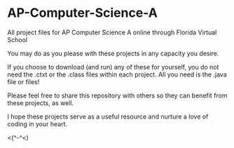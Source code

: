 # AP-Computer-Science-A
All project files for AP Computer Science A online through Florida Virtual School

You may do as you please with these projects in any capacity you desire.

If you choose to download (and run) any of these for yourself, you do not need the .ctxt or the .class files within each project. All you need is the .java file or files!

Please feel free to share this repository with others so they can benefit from these projects, as well.

I hope these projects serve as a useful resource and nurture a love of coding in your heart.

<(^-^<)

